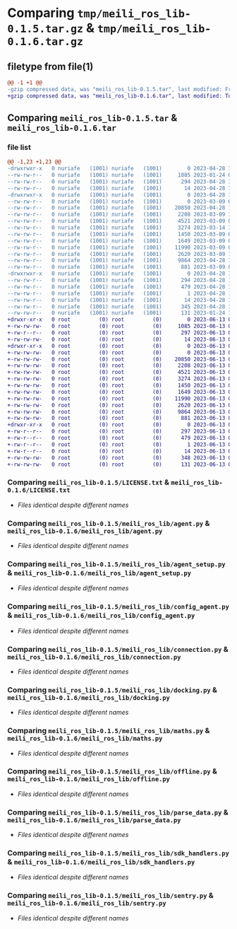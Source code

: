 # Comparing `tmp/meili_ros_lib-0.1.5.tar.gz` & `tmp/meili_ros_lib-0.1.6.tar.gz`

## filetype from file(1)

```diff
@@ -1 +1 @@
-gzip compressed data, was "meili_ros_lib-0.1.5.tar", last modified: Fri Apr 28 17:18:06 2023, max compression
+gzip compressed data, was "meili_ros_lib-0.1.6.tar", last modified: Tue Jun 13 08:52:48 2023, max compression
```

## Comparing `meili_ros_lib-0.1.5.tar` & `meili_ros_lib-0.1.6.tar`

### file list

```diff
@@ -1,23 +1,23 @@
-drwxrwxr-x   0 nuriafe   (1001) nuriafe   (1001)        0 2023-04-28 17:18:06.746727 meili_ros_lib-0.1.5/
--rw-rw-r--   0 nuriafe   (1001) nuriafe   (1001)     1085 2023-01-24 09:48:58.000000 meili_ros_lib-0.1.5/LICENSE.txt
--rw-rw-r--   0 nuriafe   (1001) nuriafe   (1001)      294 2023-04-28 17:18:06.746727 meili_ros_lib-0.1.5/PKG-INFO
--rw-rw-r--   0 nuriafe   (1001) nuriafe   (1001)       14 2023-04-28 15:15:34.000000 meili_ros_lib-0.1.5/README.md
-drwxrwxr-x   0 nuriafe   (1001) nuriafe   (1001)        0 2023-04-28 17:18:06.746727 meili_ros_lib-0.1.5/meili_ros_lib/
--rw-rw-r--   0 nuriafe   (1001) nuriafe   (1001)        0 2023-03-09 09:53:39.000000 meili_ros_lib-0.1.5/meili_ros_lib/__init__.py
--rw-rw-r--   0 nuriafe   (1001) nuriafe   (1001)    20850 2023-04-28 15:15:34.000000 meili_ros_lib-0.1.5/meili_ros_lib/agent.py
--rw-rw-r--   0 nuriafe   (1001) nuriafe   (1001)     2208 2023-03-09 13:07:28.000000 meili_ros_lib-0.1.5/meili_ros_lib/agent_setup.py
--rw-rw-r--   0 nuriafe   (1001) nuriafe   (1001)     4521 2023-03-09 09:53:39.000000 meili_ros_lib-0.1.5/meili_ros_lib/config_agent.py
--rw-rw-r--   0 nuriafe   (1001) nuriafe   (1001)     3274 2023-03-14 14:12:13.000000 meili_ros_lib-0.1.5/meili_ros_lib/connection.py
--rw-rw-r--   0 nuriafe   (1001) nuriafe   (1001)     1450 2023-03-09 09:53:39.000000 meili_ros_lib-0.1.5/meili_ros_lib/docking.py
--rw-rw-r--   0 nuriafe   (1001) nuriafe   (1001)     1649 2023-03-09 09:53:39.000000 meili_ros_lib-0.1.5/meili_ros_lib/maths.py
--rw-rw-r--   0 nuriafe   (1001) nuriafe   (1001)    11990 2023-03-09 09:53:39.000000 meili_ros_lib-0.1.5/meili_ros_lib/offline.py
--rw-rw-r--   0 nuriafe   (1001) nuriafe   (1001)     2620 2023-03-09 14:18:23.000000 meili_ros_lib-0.1.5/meili_ros_lib/parse_data.py
--rw-rw-r--   0 nuriafe   (1001) nuriafe   (1001)     9864 2023-04-28 15:15:34.000000 meili_ros_lib-0.1.5/meili_ros_lib/sdk_handlers.py
--rw-rw-r--   0 nuriafe   (1001) nuriafe   (1001)      881 2023-03-09 09:53:39.000000 meili_ros_lib-0.1.5/meili_ros_lib/sentry.py
-drwxrwxr-x   0 nuriafe   (1001) nuriafe   (1001)        0 2023-04-28 17:18:06.746727 meili_ros_lib-0.1.5/meili_ros_lib.egg-info/
--rw-rw-r--   0 nuriafe   (1001) nuriafe   (1001)      294 2023-04-28 17:18:06.000000 meili_ros_lib-0.1.5/meili_ros_lib.egg-info/PKG-INFO
--rw-rw-r--   0 nuriafe   (1001) nuriafe   (1001)      479 2023-04-28 17:18:06.000000 meili_ros_lib-0.1.5/meili_ros_lib.egg-info/SOURCES.txt
--rw-rw-r--   0 nuriafe   (1001) nuriafe   (1001)        1 2023-04-28 17:18:06.000000 meili_ros_lib-0.1.5/meili_ros_lib.egg-info/dependency_links.txt
--rw-rw-r--   0 nuriafe   (1001) nuriafe   (1001)       14 2023-04-28 17:18:06.000000 meili_ros_lib-0.1.5/meili_ros_lib.egg-info/top_level.txt
--rw-rw-r--   0 nuriafe   (1001) nuriafe   (1001)      345 2023-04-28 17:18:06.746727 meili_ros_lib-0.1.5/setup.cfg
--rw-rw-r--   0 nuriafe   (1001) nuriafe   (1001)      131 2023-01-24 12:34:21.000000 meili_ros_lib-0.1.5/setup.py
+drwxr-xr-x   0 root         (0) root         (0)        0 2023-06-13 08:52:48.179891 meili_ros_lib-0.1.6/
+-rw-rw-rw-   0 root         (0) root         (0)     1085 2023-06-13 08:52:38.000000 meili_ros_lib-0.1.6/LICENSE.txt
+-rw-r--r--   0 root         (0) root         (0)      297 2023-06-13 08:52:48.179891 meili_ros_lib-0.1.6/PKG-INFO
+-rw-rw-rw-   0 root         (0) root         (0)       14 2023-06-13 08:52:38.000000 meili_ros_lib-0.1.6/README.md
+drwxr-xr-x   0 root         (0) root         (0)        0 2023-06-13 08:52:48.178891 meili_ros_lib-0.1.6/meili_ros_lib/
+-rw-rw-rw-   0 root         (0) root         (0)        0 2023-06-13 08:52:38.000000 meili_ros_lib-0.1.6/meili_ros_lib/__init__.py
+-rw-rw-rw-   0 root         (0) root         (0)    20850 2023-06-13 08:52:38.000000 meili_ros_lib-0.1.6/meili_ros_lib/agent.py
+-rw-rw-rw-   0 root         (0) root         (0)     2208 2023-06-13 08:52:38.000000 meili_ros_lib-0.1.6/meili_ros_lib/agent_setup.py
+-rw-rw-rw-   0 root         (0) root         (0)     4521 2023-06-13 08:52:38.000000 meili_ros_lib-0.1.6/meili_ros_lib/config_agent.py
+-rw-rw-rw-   0 root         (0) root         (0)     3274 2023-06-13 08:52:38.000000 meili_ros_lib-0.1.6/meili_ros_lib/connection.py
+-rw-rw-rw-   0 root         (0) root         (0)     1450 2023-06-13 08:52:38.000000 meili_ros_lib-0.1.6/meili_ros_lib/docking.py
+-rw-rw-rw-   0 root         (0) root         (0)     1649 2023-06-13 08:52:38.000000 meili_ros_lib-0.1.6/meili_ros_lib/maths.py
+-rw-rw-rw-   0 root         (0) root         (0)    11990 2023-06-13 08:52:38.000000 meili_ros_lib-0.1.6/meili_ros_lib/offline.py
+-rw-rw-rw-   0 root         (0) root         (0)     2620 2023-06-13 08:52:38.000000 meili_ros_lib-0.1.6/meili_ros_lib/parse_data.py
+-rw-rw-rw-   0 root         (0) root         (0)     9864 2023-06-13 08:52:38.000000 meili_ros_lib-0.1.6/meili_ros_lib/sdk_handlers.py
+-rw-rw-rw-   0 root         (0) root         (0)      881 2023-06-13 08:52:38.000000 meili_ros_lib-0.1.6/meili_ros_lib/sentry.py
+drwxr-xr-x   0 root         (0) root         (0)        0 2023-06-13 08:52:48.179891 meili_ros_lib-0.1.6/meili_ros_lib.egg-info/
+-rw-r--r--   0 root         (0) root         (0)      297 2023-06-13 08:52:48.000000 meili_ros_lib-0.1.6/meili_ros_lib.egg-info/PKG-INFO
+-rw-r--r--   0 root         (0) root         (0)      479 2023-06-13 08:52:48.000000 meili_ros_lib-0.1.6/meili_ros_lib.egg-info/SOURCES.txt
+-rw-r--r--   0 root         (0) root         (0)        1 2023-06-13 08:52:48.000000 meili_ros_lib-0.1.6/meili_ros_lib.egg-info/dependency_links.txt
+-rw-r--r--   0 root         (0) root         (0)       14 2023-06-13 08:52:48.000000 meili_ros_lib-0.1.6/meili_ros_lib.egg-info/top_level.txt
+-rw-rw-rw-   0 root         (0) root         (0)      348 2023-06-13 08:52:48.180891 meili_ros_lib-0.1.6/setup.cfg
+-rw-rw-rw-   0 root         (0) root         (0)      131 2023-06-13 08:52:38.000000 meili_ros_lib-0.1.6/setup.py
```

### Comparing `meili_ros_lib-0.1.5/LICENSE.txt` & `meili_ros_lib-0.1.6/LICENSE.txt`

 * *Files identical despite different names*

### Comparing `meili_ros_lib-0.1.5/meili_ros_lib/agent.py` & `meili_ros_lib-0.1.6/meili_ros_lib/agent.py`

 * *Files identical despite different names*

### Comparing `meili_ros_lib-0.1.5/meili_ros_lib/agent_setup.py` & `meili_ros_lib-0.1.6/meili_ros_lib/agent_setup.py`

 * *Files identical despite different names*

### Comparing `meili_ros_lib-0.1.5/meili_ros_lib/config_agent.py` & `meili_ros_lib-0.1.6/meili_ros_lib/config_agent.py`

 * *Files identical despite different names*

### Comparing `meili_ros_lib-0.1.5/meili_ros_lib/connection.py` & `meili_ros_lib-0.1.6/meili_ros_lib/connection.py`

 * *Files identical despite different names*

### Comparing `meili_ros_lib-0.1.5/meili_ros_lib/docking.py` & `meili_ros_lib-0.1.6/meili_ros_lib/docking.py`

 * *Files identical despite different names*

### Comparing `meili_ros_lib-0.1.5/meili_ros_lib/maths.py` & `meili_ros_lib-0.1.6/meili_ros_lib/maths.py`

 * *Files identical despite different names*

### Comparing `meili_ros_lib-0.1.5/meili_ros_lib/offline.py` & `meili_ros_lib-0.1.6/meili_ros_lib/offline.py`

 * *Files identical despite different names*

### Comparing `meili_ros_lib-0.1.5/meili_ros_lib/parse_data.py` & `meili_ros_lib-0.1.6/meili_ros_lib/parse_data.py`

 * *Files identical despite different names*

### Comparing `meili_ros_lib-0.1.5/meili_ros_lib/sdk_handlers.py` & `meili_ros_lib-0.1.6/meili_ros_lib/sdk_handlers.py`

 * *Files identical despite different names*

### Comparing `meili_ros_lib-0.1.5/meili_ros_lib/sentry.py` & `meili_ros_lib-0.1.6/meili_ros_lib/sentry.py`

 * *Files identical despite different names*

